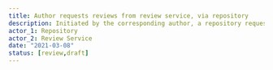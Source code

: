 ```yaml
---
title: Author requests reviews from review service, via repository
description: Initiated by the corresponding author, a repository requests reviews for one of its resources from a trusted review service. More than one review may be made - the offer is not time-limited.
actor_1: Repository
actor_2: Review Service
date: "2021-03-08"
status: [review,draft]
---
```

